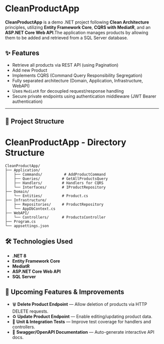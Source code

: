 # CleanProductApp

**CleanProductApp** is a demo .NET project following **Clean Architecture** principles, utilizing **Entity Framework Core**, **CQRS with MediatR**, and an **ASP.NET Core Web API**.The application manages products by allowing them to be added and retrieved from a SQL Server database.

## ✨ Features

- Retrieve all products via REST API (using Pagination)
- Add new Product
- Implements CQRS (Command Query Responsibility Segregation)
- Fully separated architecture (Domain, Application, Infrastructure, WebAPI)
- Uses `MediatR` for decoupled request/response handling
- Secure private endpoints using authentication middleware (JWT Bearer authentication)

---


## 📁 Project Structure

# CleanProductApp - Directory Structure

```
CleanProductApp/
├── Application/
│   ├── Commands/          # AddProductCommand
│   ├── Queries/          # GetAllProductsQuery
│   ├── Handlers/         # Handlers for CQRS
│   └── Interfaces/       # IProductRepository
├── Domain/
│   └── Entities/         # Product.cs
├── Infrastructure/
│   ├── Repositories/     # ProductRepository
│   └── AppDbContext.cs
├── WebAPI/
│   └── Controllers/      # ProductsController
├── Program.cs
└── appsettings.json
```
## 🛠️ Technologies Used

- **.NET 8**
- **Entity Framework Core**
- **MediatR**
- **ASP.NET Core Web API**
- **SQL Server**

## 🚀 Upcoming Features & Improvements

- 🗑️ **Delete Product Endpoint** — Allow deletion of products via HTTP DELETE requests.
- ♻️ **Update Product Endpoint** — Enable editing/updating product data.
- 🧪 **Unit & Integration Tests** — Improve test coverage for handlers and controllers.
- 📘 **Swagger/OpenAPI Documentation** — Auto-generate interactive API docs.
